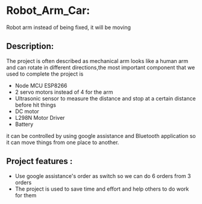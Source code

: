 # Robot_Arm_Car:
Robot arm instead of being fixed, it will be moving 
## Description:
The project is often described as mechanical arm looks like a human arm and can rotate in different directions,the most important component that we used to complete the project is
- Node MCU ESP8266
- 2 servo motors instead of 4 for the arm 
- Ultrasonic sensor to measure the distance and stop at a certain distance before hit things  
- DC motor 
- L298N Motor Driver 
- Battery 

it can be controlled by using google assistance and Bluetooth application so it can move things from one place to another.
## Project features :
   - Use google assistance's order as switch so we can do 6 orders from 3 orders
   - The project is used to save time and effort and help others to do work for them


